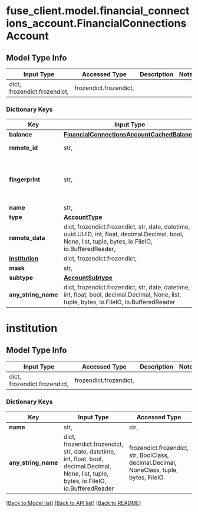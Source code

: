 # fuse_client.model.financial_connections_account.FinancialConnectionsAccount

## Model Type Info
Input Type | Accessed Type | Description | Notes
------------ | ------------- | ------------- | -------------
dict, frozendict.frozendict,  | frozendict.frozendict,  |  | 

### Dictionary Keys
Key | Input Type | Accessed Type | Description | Notes
------------ | ------------- | ------------- | ------------- | -------------
**balance** | [**FinancialConnectionsAccountCachedBalance**](FinancialConnectionsAccountCachedBalance.md) | [**FinancialConnectionsAccountCachedBalance**](FinancialConnectionsAccountCachedBalance.md) |  | 
**remote_id** | str,  | str,  | Remote Id of the account, ie Plaid or Teller account id | 
**fingerprint** | str,  | str,  | Uniquely identifies this account across all accounts for a single financial connection. Used for reconnection deduplication. See more information here: https://letsfuse.readme.io/docs/duplicate-accounts | 
**name** | str,  | str,  | The account&#x27;s name, ie &#x27;My Checking&#x27; | 
**type** | [**AccountType**](AccountType.md) | [**AccountType**](AccountType.md) |  | 
**remote_data** | dict, frozendict.frozendict, str, date, datetime, uuid.UUID, int, float, decimal.Decimal, bool, None, list, tuple, bytes, io.FileIO, io.BufferedReader,  | frozendict.frozendict, str, decimal.Decimal, BoolClass, NoneClass, tuple, bytes, FileIO |  | 
**[institution](#institution)** | dict, frozendict.frozendict,  | frozendict.frozendict,  |  | [optional] 
**mask** | str,  | str,  | The partial account number. | [optional] 
**subtype** | [**AccountSubtype**](AccountSubtype.md) | [**AccountSubtype**](AccountSubtype.md) |  | [optional] 
**any_string_name** | dict, frozendict.frozendict, str, date, datetime, int, float, bool, decimal.Decimal, None, list, tuple, bytes, io.FileIO, io.BufferedReader | frozendict.frozendict, str, BoolClass, decimal.Decimal, NoneClass, tuple, bytes, FileIO | any string name can be used but the value must be the correct type | [optional]

# institution

## Model Type Info
Input Type | Accessed Type | Description | Notes
------------ | ------------- | ------------- | -------------
dict, frozendict.frozendict,  | frozendict.frozendict,  |  | 

### Dictionary Keys
Key | Input Type | Accessed Type | Description | Notes
------------ | ------------- | ------------- | ------------- | -------------
**name** | str,  | str,  |  | [optional] 
**any_string_name** | dict, frozendict.frozendict, str, date, datetime, int, float, bool, decimal.Decimal, None, list, tuple, bytes, io.FileIO, io.BufferedReader | frozendict.frozendict, str, BoolClass, decimal.Decimal, NoneClass, tuple, bytes, FileIO | any string name can be used but the value must be the correct type | [optional]

[[Back to Model list]](../../README.md#documentation-for-models) [[Back to API list]](../../README.md#documentation-for-api-endpoints) [[Back to README]](../../README.md)

